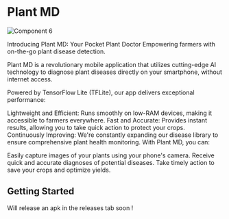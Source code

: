 # Plant MD

![Component 6](https://github.com/user-attachments/assets/a12d7568-0ad5-42f1-9f05-0cc24ed275b8)


Introducing Plant MD: Your Pocket Plant Doctor
Empowering farmers with on-the-go plant disease detection.

Plant MD is a revolutionary mobile application that utilizes cutting-edge AI technology to diagnose plant diseases directly on your smartphone, without internet access.

Powered by TensorFlow Lite (TFLite), our app delivers exceptional performance:

Lightweight and Efficient: Runs smoothly on low-RAM devices, making it accessible to farmers everywhere.
Fast and Accurate: Provides instant results, allowing you to take quick action to protect your crops.
Continuously Improving: We're constantly expanding our disease library to ensure comprehensive plant health monitoring.
With Plant MD, you can:

Easily capture images of your plants using your phone's camera.
Receive quick and accurate diagnoses of potential diseases.
Take timely action to save your crops and optimize yields.

## Getting Started

Will release an apk in the releases tab soon !

